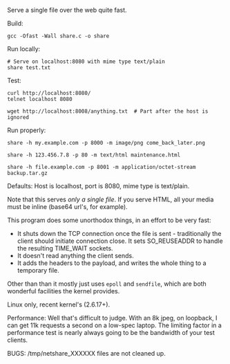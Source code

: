 
Serve a single file over the web quite fast.

Build:

    gcc -Ofast -Wall share.c -o share

Run locally:

    # Serve on localhost:8080 with mime type text/plain
    share test.txt

Test:

    curl http://localhost:8080/
    telnet localhost 8080

    wget http://localhost:8008/anything.txt  # Part after the host is ignored

Run properly:

    share -h my.example.com -p 8000 -m image/png come_back_later.png

    share -h 123.456.7.8 -p 80 -m text/html maintenance.html

    share -h file.example.com -p 8001 -m application/octet-stream backup.tar.gz

Defaults: Host is localhost, port is 8080, mime type is text/plain.

Note that this serves _only a single file_. If you serve HTML, all your media must be inline (base64 url's, for example).

This program does some unorthodox things, in an effort to be very fast:

 - It shuts down the TCP connection once the file is sent - traditionally the client should initiate connection close. It sets SO_REUSEADDR to handle the resulting TIME_WAIT sockets.
 - It doesn't read anything the client sends.
 - It adds the headers to the payload, and writes the whole thing to a temporary file.

Other than than it mostly just uses `epoll` and `sendfile`, which are both wonderful facilities the kernel provides.

Linux only, recent kernel's (2.6.17+).

Performance: Well that's difficult to judge. With an 8k jpeg, on loopback, I can get 11k requests a second on a low-spec laptop. The limiting factor in a performance test is nearly always going to be the bandwidth of your test clients.

BUGS: /tmp/netshare_XXXXXX files are not cleaned up.
